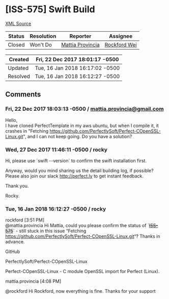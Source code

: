 # [ISS-575] Swift Build

[XML Source](../xml/ISS-575.xml)
<p></p>





Status|Resolution|Reporter|Assignee
------|----------|--------|--------
Closed|Won't Do|[Mattia Provincia](mattia.provincia@gmail.com)|[Rockford Wei]($rocky)





Created|Fri, 22 Dec 2017 18:01:17 -0500
-------|--------------
Updated|Tue, 16 Jan 2018 16:17:02 -0500
Resolved|Tue, 16 Jan 2018 16:12:27 -0500


## Comments




### Fri, 22 Dec 2017 18:03:13 -0500 / mattia.provincia@gmail.com 

<p><p>Hello, <br/>
I have cloned PerfectTemplate in my aws ubuntu, but when I compile it, it crashes in "Fetching <a href="https://github.com/PerfectlySoft/Perfect-COpenSSL-Linux.git" class="external-link" rel="nofollow">https://github.com/PerfectlySoft/Perfect-COpenSSL-Linux.git</a>", and I can not keep going. Do you have a solution?</p></p>


### Wed, 27 Dec 2017 11:46:11 -0500 / rocky 

<p><p>Hi, please use `swift --version` to confirm the swift installation first.</p>

<p>Anyway, would you mind sharing us the detail building log, if possible? Please also join our slack <a href="http://perfect.ly/" class="external-link" rel="nofollow">http://perfect.ly</a> to get instant feedback. </p>

<p>Thank you.</p>

<p>Rocky.</p></p>


### Tue, 16 Jan 2018 16:12:27 -0500 / rocky 

<p><p>rockford <span class="error">&#91;3:51 PM&#93;</span> <br/>
@mattia.provincia Hi Mattia, could you please confirm the status of `<a href="http://jira.perfect.org:8080/browse/ISS-575" title="Swift Build" class="issue-link" data-issue-key="ISS-575"><del>ISS-575</del></a>` - still stuck in this issue “Fetching <a href="https://github.com/PerfectlySoft/Perfect-COpenSSL-Linux.git" class="external-link" rel="nofollow">https://github.com/PerfectlySoft/Perfect-COpenSSL-Linux.git</a>“? Thanks in advance.</p>

<p>GitHub</p>

<p>PerfectlySoft/Perfect-COpenSSL-Linux</p>

<p>Perfect-COpenSSL-Linux - C module OpenSSL import for Perfect (Linux).</p>


<p>mattia.provincia <span class="error">&#91;4:08 PM&#93;</span> </p>

<p>@rockford Hi Rockford, now everything is fine. Thanks for your support</p></p>


